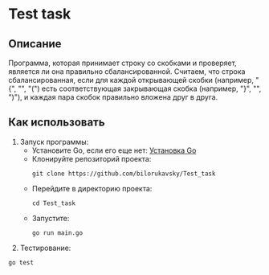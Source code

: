 # Test task

## Описание
Программа, которая принимает строку со скобками и проверяет, является ли она правильно сбалансированной. Считаем, что строка сбалансированная, если для каждой открывающей скобки (например, "{", "", "(") есть соответствующая закрывающая скобка (например, "}", "", ")"), и каждая пара скобок правильно вложена друг в друга.

## Как использовать
1. Запуск программы:
    - Установите Go, если его еще нет: [Установка Go](https://golang.org/doc/install)
    - Клонируйте репозиторий проекта:
        ```
        git clone https://github.com/bilorukavsky/Test_task
        ```
    - Перейдите в директорию проекта:
        ```
        cd Test_task
        ```
    - Запустите:
        ```
        go run main.go
        ```
2. Тестирование:
```
go test
```